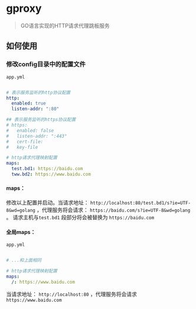 # gproxy

> GO语言实现的HTTP请求代理跳板服务

## 如何使用
### 修改config目录中的配置文件 
`app.yml`
```yaml

# 表示服务监听的http协议配置
http:
  enabled: true
  listen-addr: ":80"

## 表示服务监听的https协议配置
# https:
#   enabled: false
#   listen-addr: ":443"
#   cert-file:
#   key-file 

# http请求代理映射配置
maps:
  test.bd1: https://baidu.com
  tww.bd2: https://www.baidu.com
```
#### maps：
修改以上配置并启动。当请求地址： `http://localhost:80/test.bd1/s?ie=UTF-8&wd=golang` ，代理服务将会请求： `https://baidu.com/s?ie=UTF-8&wd=golang` 。 
请求主机与`test.bd1` 段部分将会被替换为 `https://baidu.com` 

#### 全局maps：
`app.yml`
```yaml

# ...和上面相同

# http请求代理映射配置
maps:
  /: https://www.baidu.com
```

当请求地址： `http://localhost:80` ，代理服务将会请求 `https://www.baidu.com`